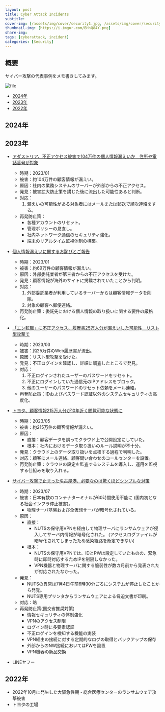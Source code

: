 ```yaml
---
layout: post
title: Cyber Attack Incidents
subtitle: 
cover-img: [/assets/img/cover/security1.jpg, /assets/img/cover/security2.jpg, /assets/img/cover/security3.jpg]
thumbnail-img: [https://i.imgur.com/BHnQ84Y.png]
share-img:
tags: [cyberattack, incident]
categories: [Security]
---
```


## 概要
サイバー攻撃の代表事例をメモ書きしてみます。

![file](https://i.imgur.com/BHnQ84Y.png)

<!-- vim-markdown-toc GFM -->

* [2024年](#2024年)
* [2023年](#2023年)
* [2022年](#2022年)

<!-- vim-markdown-toc -->

## 2024年
## 2023年
- [アダストリア、不正アクセス被害で104万件の個人情報漏えいか　住所や電話番号が対象](https://www.fashionsnap.com/article/2023-01-24/adastria-unauthorizedaccess2/)
  - 時期：2023/01
  - 被害：約104万件の顧客情報が漏えい。
  - 原因：社内の業務システムのサーバーが外部からの不正アクセス。
  - 発見：被害拡大防止策を講じた後に流出した可能性あると判断。
  - 対応：
    1. 漏えいの可能性がある対象者にはメールまたは郵送で順次連絡をする。
  - 再発防止策：
    - 各種アカウントのリセット。
    - 管理ポリシーの見直し。
    - 社内ネットワーク通信のセキュリティ強化。
    - 端末のリアルタイム監視体制の構築。

- [個人情報漏えいに関するお詫びとご報告](https://www.zurich.co.jp/customerdata/)
  - 時期：2023/01
  - 被害：約69万件の顧客情報が漏えい。
  - 原因：外部委託業者が第三者からの不正アクセスを受けた。
  - 発見：顧客情報が海外のサイトに掲載されていたことから判明。
  - 対応：
    1. 外部委託業者が利用しているサーバーからは顧客情報データを削除。
    1. 対象の顧客へ郵便連絡。
  - 再発防止策：委託先における個人情報の取り扱いに関する要件の厳格化。

- [「エン転職」に不正アクセス、履歴書25万人分が漏えいした可能性　リスト型攻撃で](https://www.itmedia.co.jp/news/articles/2303/30/news202.html)
  - 時期：2023/03
  - 被害：約25万件のWeb履歴書が流出。
  - 原因：リスト型攻撃を受けた。
  - 発見：不正ログインを確認し、詳細に調査したところで発見。
  - 対応：
    1. 不正ログインされたユーザーのパスワードをリセット。
    1. 不正にログインしていた通信元のIPアドレスをブロック。
    1. 他のユーザーのパスワードのリセット依頼をメール連絡。
  - 再発防止策：IDおよびパスワード認証以外のシステムセキュリティの高度化。

- [トヨタ、顧客情報215万人分が10年近く閲覧可能な状態に](https://www.nikkei.com/article/DGXZQOFD124YP0S3A510C2000000/)
  - 時期：2023/05
  - 被害：約215万件の顧客情報が漏えい。
  - 原因：
    - 直接：顧客データを誤ってクラウド上で公開設定にしていた。
    - 根本：社内におけるデータ取り扱いのルール説明が不十分。
  - 発見：クラウド上のデータ取り扱いを点検する過程で判明した。
  - 対応：顧客にメール連絡、顧客問い合わせのコールセンターを設置。
  - 再発防止策：クラウドの設定を監査するシステムを導入し、運用を監視する仕組みを取り入れる。

- [サイバー攻撃で止まった名古屋港、必要なのは驚くほどシンプルな対策](https://monoist.itmedia.co.jp/mn/articles/2310/10/news055.html)
  - 時期：2023/07
  - 被害：日本有数のコンテナターミナルが60時間使用不能に (国内初となる社会インフラ停止被害)。
    - 物理サーバ基盤および全仮想サーバが暗号化されている。
  - 原因：
    - 直接：
      - NUTSの保守用VPNを経由して物理サーバにランサムウェアが侵入してサーバ内情報が暗号化された。
        (アクセスログファイルが暗号化されてしまったため感染経路を断定できない)
    - 根本：
      - NUTSの保守用VPNでは、IDとPWは設定していたものの、緊急時に即時対応するためIPを制限しなかった。
      - VPN機器と物理サーバに関する脆弱性が数カ月前から発表されたが対応されたなかった。
  - 発見：
    - NUTSの異常は7月4日午前6時30分ごろにシステムが停止したことから発覚。
    - NUTS専用プリンタからランサムウェアによる脅迫文書が印刷。
  - 対応：略
  - 再発防止策(国交省推奨対策)
    - 情報セキュリティの体制強化
    - VPNのアクセス制限
    - ログイン時に多要素認証
    - 不正ログインを検知する機能の実装
    - VPN経由の接続に対する定期的なログの取得とバックアップの保存
    - 外部からのNW接続においてはFWを設置
    - VPN機器の新品交換

- LINEヤフー

## 2022年
- 2022年10月に発生した大阪急性期・総合医療センターのランサムウェア攻撃被害
- トヨタの工場




